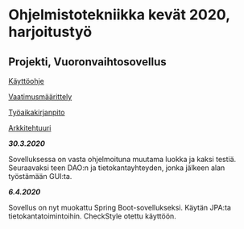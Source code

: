 # Ohjelmistotekniikka kevät 2020, harjoitustyö

## Projekti, Vuoronvaihtosovellus

[Käyttöohje](dokumentointi/kayttoohje.md)

[Vaatimusmäärittely](dokumentointi/vaatimusmaarittely.md)

[Työaikakirjanpito](dokumentointi/tyoaikakirjanpito.md)

[Arkkitehtuuri](dokumentointi/arkkitehtuuri.md)

**_30.3.2020_**

Sovelluksessa on vasta ohjelmoituna muutama luokka ja kaksi testiä. Seuraavaksi teen DAO:n ja tietokantayhteyden, jonka jälkeen alan työstämään GUI:ta.

**_6.4.2020_**

Sovellus on nyt muokattu Spring Boot-sovellukseksi. Käytän JPA:ta tietokantatoimintoihin.
CheckStyle otettu käyttöön.
